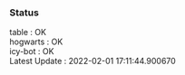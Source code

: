### Status


table : OK  
hogwarts : OK  
icy-bot : OK  
Latest Update : 2022-02-01 17:11:44.900670
